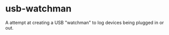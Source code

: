 usb-watchman
============

A attempt at creating a USB "watchman" to log devices being plugged in or out.